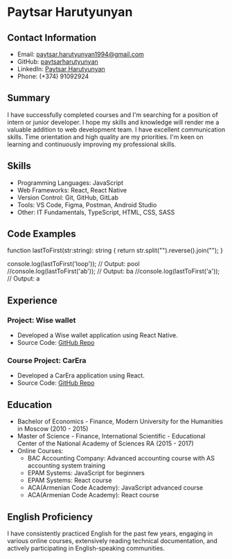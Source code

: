 # Paytsar Harutyunyan

## Contact Information
- Email: paytsar.harutyunyan1994@gmail.com
- GitHub: [paytsarharutyunyan](https://github.com/paytsarharutyunyan)
- LinkedIn: [Paytsar Harutyunyan](https://www.linkedin.com/in/paytsar-harutyunyan-8307041bb/)
- Phone: (+374) 91092924

## Summary
I have successfully completed courses and I'm searching for a position of intern or junior developer. I
hope my skills and knowledge will render me a valuable addition to web development team.
I have excellent communication skills. Time orientation and high quality are my priorities. I'm keen on learning
and continuously improving my professional skills.

## Skills
- Programming Languages: JavaScript
- Web Frameworks: React, React Native
- Version Control: Git, GitHub, GitLab
- Tools: VS Code, Figma, Postman, Android Studio
- Other: IT Fundamentals, TypeScript, HTML, CSS, SASS

## Code Examples

function lastToFirst(str:string): string {
  return str.split("").reverse().join("");
}

console.log(lastToFirst('loop'));  // Output: pool
//console.log(lastToFirst('ab')); // Output: ba
//console.log(lastToFirst('a')); // Output: a

## Experience
### Project: Wise wallet
- Developed a Wise wallet application using React Native.
- Source Code: [GitHub Repo](https://github.com/ramgrigoryan/wwSmall)

### Course Project: CarEra
- Developed a CarEra application using React.
- Source Code: [GitHub Repo](https://github.com/RubenKarapetyann/carera)

## Education
- Bachelor of Economics - Finance, Modern University for the Humanities in Moscow (2010 - 2015)
- Master of Science - Finance, International Scientific - Educational Center of the National Academy of Sciences RA (2015 - 2017)
- Online Courses:
  - BAC Accounting Company: Advanced accounting course with AS accounting system training
  - EPAM Systems: JavaScript for beginners
  - EPAM Systems: React course
  - ACA(Armenian Code Academy): JavaScript advanced course
  - ACA(Armenian Code Academy): React course

## English Proficiency
I have consistently practiced English for the past few years, engaging in various online courses, extensively reading technical documentation, and actively participating in English-speaking communities.